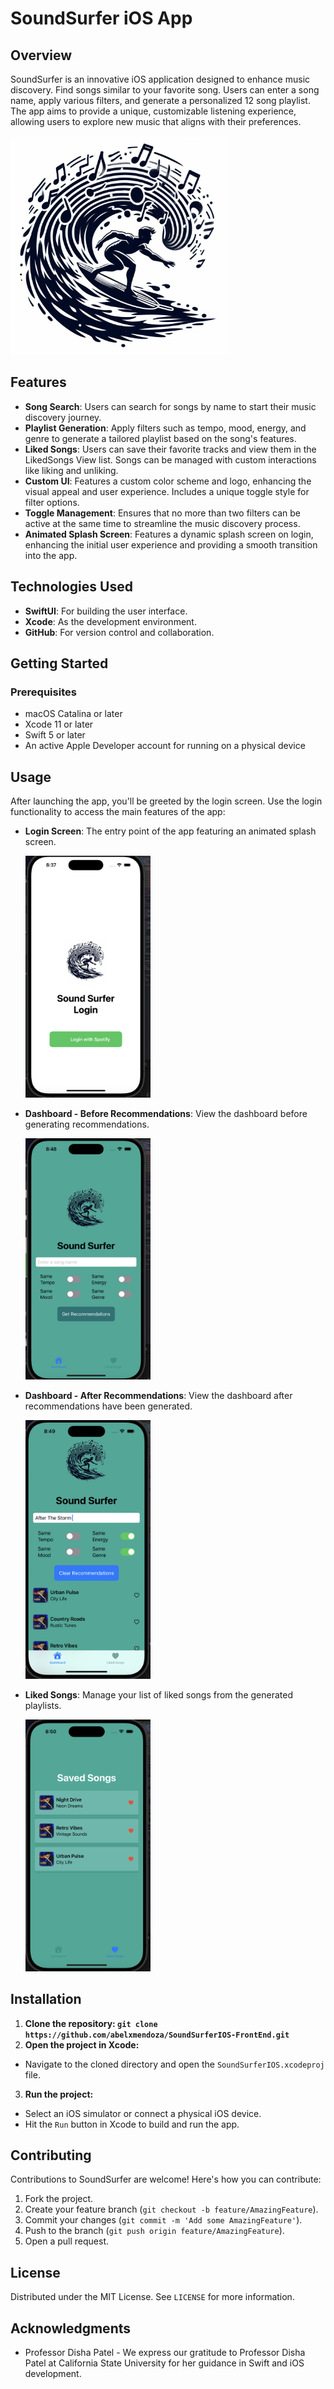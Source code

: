 # SoundSurfer iOS App

## Overview

SoundSurfer is an innovative iOS application designed to enhance music discovery. Find songs similar to your favorite song. Users can enter a song name, apply various filters, and generate a personalized 12 song playlist. The app aims to provide a unique, customizable listening experience, allowing users to explore new music that aligns with their preferences.

<img src="image/README/1715227706712.png" width="350" height="350" alt="SoundSurfer Logo">

## Features

- **Song Search**: Users can search for songs by name to start their music discovery journey.
- **Playlist Generation**: Apply filters such as tempo, mood, energy, and genre to generate a tailored playlist based on the song's features.
- **Liked Songs**: Users can save their favorite tracks and view them in the LikedSongs View list. Songs can be managed with custom interactions like liking and unliking.
- **Custom UI**: Features a custom color scheme and logo, enhancing the visual appeal and user experience. Includes a unique toggle style for filter options.
- **Toggle Management**: Ensures that no more than two filters can be active at the same time to streamline the music discovery process.
- **Animated Splash Screen**: Features a dynamic splash screen on login, enhancing the initial user experience and providing a smooth transition into the app.

## Technologies Used

- **SwiftUI**: For building the user interface.
- **Xcode**: As the development environment.
- **GitHub**: For version control and collaboration.

## Getting Started

### Prerequisites

- macOS Catalina or later
- Xcode 11 or later
- Swift 5 or later
- An active Apple Developer account for running on a physical device

## Usage

After launching the app, you'll be greeted by the login screen. Use the login functionality to access the main features of the app:

- **Login Screen**: The entry point of the app featuring an animated splash screen.

  <img src="image/README/loginScreenSS.png" width="200" alt="Login Screen">
- **Dashboard - Before Recommendations**: View the dashboard before generating recommendations.

  <img src="image/README/recSongsBefore.png" width="200" alt="Dashboard Before Recommendations">
- **Dashboard - After Recommendations**: View the dashboard after recommendations have been generated.

  <img src="image/README/recSongsAfter.png" width="200" alt="Dashboard After Recommendations">
- **Liked Songs**: Manage your list of liked songs from the generated playlists.

  <img src="image/README/savedSongs.png" width="200" alt="Liked Songs View">

## Installation

1. **Clone the repository:
   `git clone https://github.com/abelxmendoza/SoundSurferIOS-FrontEnd.git`**
2. **Open the project in Xcode:**

- Navigate to the cloned directory and open the `SoundSurferIOS.xcodeproj` file.

3. **Run the project:**

- Select an iOS simulator or connect a physical iOS device.
- Hit the `Run` button in Xcode to build and run the app.

## Contributing

Contributions to SoundSurfer are welcome! Here's how you can contribute:

1. Fork the project.
2. Create your feature branch (`git checkout -b feature/AmazingFeature`).
3. Commit your changes (`git commit -m 'Add some AmazingFeature'`).
4. Push to the branch (`git push origin feature/AmazingFeature`).
5. Open a pull request.

## License

Distributed under the MIT License. See `LICENSE` for more information.

## Acknowledgments

- Professor Disha Patel - We express our gratitude to Professor Disha Patel at California State University for her guidance in Swift and iOS development.
